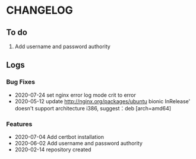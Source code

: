 # CHANGELOG

## To do

1. Add username and password authority

## Logs

### Bug Fixes

* 2020-07-24  set nginx error log mode crit to error
* 2020-05-12  update http://nginx.org/packages/ubuntu bionic InRelease' doesn't support  architecture i386, suggest：deb [arch=amd64] 

### Features

* 2020-07-04  Add certbot installation
* 2020-06-02  Add username and password authority
* 2020-02-14  repository created
